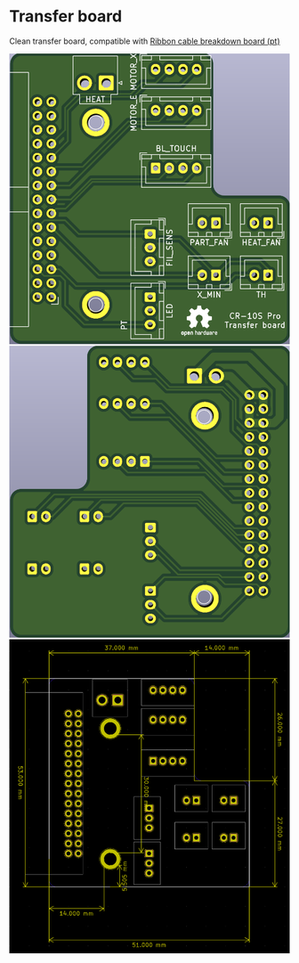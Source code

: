 # Transfer board
Clean transfer board, compatible with [Ribbon cable breakdown board (pt)](../RibbonCable_MB_BreakdownBoard_pt/README.md)

![Top](images/top.png)
![Bottom](images/bottom.png)
![Size](images/size.png)